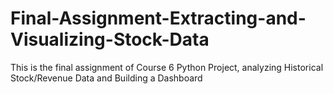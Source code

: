 # Final-Assignment-Extracting-and-Visualizing-Stock-Data
This is the final assignment of Course 6 Python Project, analyzing Historical Stock/Revenue Data and Building a Dashboard
